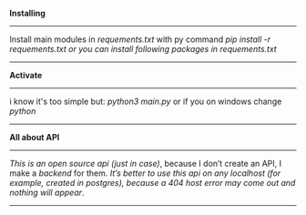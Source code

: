 **Installing**
____________________________________________________________________________________________________
Install main modules in *requements.txt* with py command *pip install -r requements.txt*
_or you can install following packages in requements.txt_
____________________________________________________________________________________________________

**Activate**
____________________________________________________________________________________________________
 i know it's too simple but:
_python3 main.py_ or if you on windows change _python_
____________________________________________________________________________________________________

**All about API**
____________________________________________________________________________________________________________
_This is an open source api (just in case)_, because I don’t create an API, I make a _backend_ for them. *It’s better to use this api on any localhost (for example, created in postgres), because a 404 host error may come out and nothing will appear*.
___________________________________________________________________________________________________________
